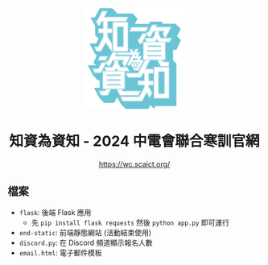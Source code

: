 <div align=center>

<img src="https://raw.githubusercontent.com/SCAICT/112-winter-camp/main/flask/static/icon/android-chrome-512x512.png" width="200px">

# 知資為資知 - 2024 中電會聯合寒訓官網

<https://wc.scaict.org/>
</div>

## 檔案

* `flask`: 後端 Flask 應用
  * 先 `pip install flask requests` 然後 `python app.py` 即可運行
* `end-static`: 前端靜態網站 (活動結束使用)
* `discord.py`: 在 Discord 頻道顯示報名人數
* `email.html`: 電子郵件模板

